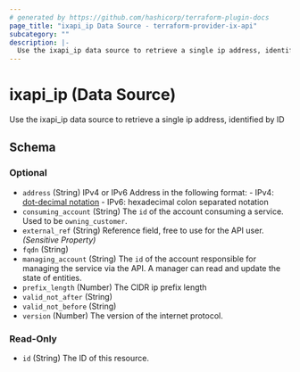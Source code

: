```yaml
---
# generated by https://github.com/hashicorp/terraform-plugin-docs
page_title: "ixapi_ip Data Source - terraform-provider-ix-api"
subcategory: ""
description: |-
  Use the ixapi_ip data source to retrieve a single ip address, identified by ID
---
```


# ixapi_ip (Data Source)

Use the ixapi_ip data source to retrieve a single ip address, identified by ID



<!-- schema generated by tfplugindocs -->
## Schema

### Optional

- `address` (String) IPv4 or IPv6 Address in the following format: - IPv4: [dot-decimal notation](https://en.wikipedia.org/wiki/Dot-decimal_notation) - IPv6: hexadecimal colon separated notation
- `consuming_account` (String) The `id` of the account consuming a service.  Used to be `owning_customer`.
- `external_ref` (String) Reference field, free to use for the API user. *(Sensitive Property)*
- `fqdn` (String)
- `managing_account` (String) The `id` of the account responsible for managing the service via the API. A manager can read and update the state of entities.
- `prefix_length` (Number) The CIDR ip prefix length
- `valid_not_after` (String)
- `valid_not_before` (String)
- `version` (Number) The version of the internet protocol.

### Read-Only

- `id` (String) The ID of this resource.


